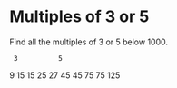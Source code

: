 
# Multiples of 3 or 5

Find all the multiples of 3 or 5 below 1000.

     3          5
   9    15   15  25
 27 45 45 75   75 125







 